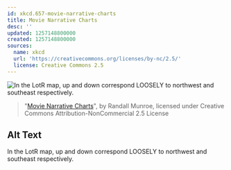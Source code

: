 ```yaml
---
id: xkcd.657-movie-narrative-charts
title: Movie Narrative Charts
desc: ''
updated: 1257148800000
created: 1257148800000
sources:
  name: xkcd
  url: 'https://creativecommons.org/licenses/by-nc/2.5/'
  license: Creative Commons 2.5
---
```

![In the LotR map, up and down correspond LOOSELY to northwest and southeast respectively.](https://imgs.xkcd.com/comics/movie_narrative_charts.png)
> "[Movie Narrative Charts](https://xkcd.com/657/)", by Randall Munroe, licensed under Creative Commons Attribution-NonCommercial 2.5 License

## Alt Text
In the LotR map, up and down correspond LOOSELY to northwest and southeast respectively.
